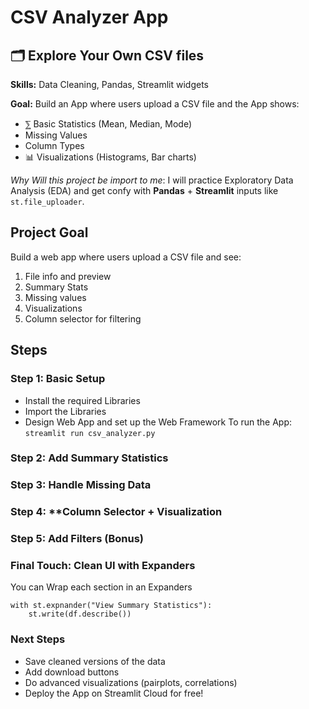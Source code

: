 # CSV Analyzer App

## 🗂️ Explore Your Own CSV files

**Skills:** Data Cleaning, Pandas, Streamlit widgets

**Goal:** Build an App where users upload a CSV file and the App shows:
* ⅀ Basic Statistics (Mean, Median, Mode)
* Missing Values
* Column Types
* 📊 Visualizations (Histograms, Bar charts)

*Why Will this project be import to me*: I will practice Exploratory Data Analysis (EDA) and get confy
with **Pandas** + **Streamlit** inputs like ```st.file_uploader```.

## Project Goal

Build a web app where users upload a CSV file and see:

1. File info and preview
2. Summary Stats
3. Missing values
4. Visualizations
5. Column selector for filtering

## Steps

### Step 1: Basic Setup

* Install the required Libraries
* Import the Libraries
* Design Web App and set up the Web Framework
 To run the App: ```streamlit run csv_analyzer.py```

### Step 2: **Add Summary Statistics**

### Step 3: **Handle Missing Data**

### Step 4: **Column Selector + Visualization

### Step 5: Add Filters (Bonus)

### Final Touch: Clean UI with Expanders

You can Wrap each section in an Expanders
```
with st.expnander("View Summary Statistics"):
    st.write(df.describe())
```
### Next Steps

* Save cleaned versions of the data
* Add download buttons
* Do advanced visualizations (pairplots, correlations)
* Deploy the App on Streamlit Cloud for free!
